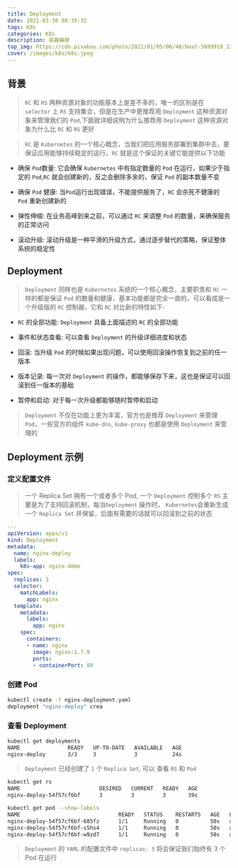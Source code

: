 ```yaml
---
title: Deployment
date: 2021-03-30 08:35:32
tags: K8s
categories: K8s
description: 容器编排
top_img: https://cdn.pixabay.com/photo/2021/01/05/06/40/boat-5889919_1280.png
cover: /images/k8s/k8s.jpeg
---
```

## 背景

> `RC` 和 `RS` 两种资源对象的功能基本上是差不多的，唯一的区别是在 `selector` 上 `RS` 支持集合，但是在生产中更推荐用 `Deployment` 这种资源对象来管理我们的 `Pod`,下面就详细说明为什么推荐用 `Deployment` 这种资源对象为什么比 `RC` 和 `RS` 更好

> `RC` 是 `Kubernetes` 的一个核心概念，当我们把应用服务部署到集群中去，要保证应用能够持续稳定的运行，`RC` 就是这个保证的关键它能提供以下功能

* 确保 `Pod`数量: 它会确保 `Kubernetes` 中有指定数量的 `Pod` 在运行，如果少于指定的 `Pod`,`RC` 就会创建新的，反之会删除多余的，保证 `Pod` 的副本数量不变

* 确保 `Pod` 健康: 当`Pod`运行出现错误，不能提供服务了，`RC` 会杀死不健康的 `Pod` 重新创建新的

* 弹性伸缩: 在业务高峰到来之前，可以通过 `RC` 来调整 `Pod` 的数量，来确保服务的正常访问

* 滚动升级: 滚动升级是一种平滑的升级方式，通过逐步替代的策略，保证整体系统的稳定性

## Deployment

> `Deployment` 同样也是 `Kubernetes` 系统的一个核心概念，主要职责和 `RC` 一样的都是保证 `Pod` 的数量和健康，基本功能都是完全一直的，可以看成是一个升级版的 `RC` 控制器，它和 `RC` 对比新的特性如下:

* `RC` 的全部功能: `Deployment` 具备上面描述的 `RC` 的全部功能

* 事件和状态查看: 可以查看 `Deployment` 的升级详细进度和状态

* 回滚: 当升级 `Pod` 的时候如果出现问题，可以使用回滚操作恢复到之前的任一版本

* 版本记录: 每一次对 `Deployment` 的操作，都能够保存下来，这也是保证可以回滚到任一版本的基础

* 暂停和启动: 对于每一次升级都能够随时暂停和启动

> `Deployment` 不仅在功能上更为丰富，官方也是推荐 `Deployment` 来管理 `Pod`，一些官方的组件 `kube-dns`, `kube-proxy` 也都是使用 `Deployment` 来管理的

## Deployment 示例

### 定义配置文件

> 一个 Replica Set 拥有一个或者多个 Pod, 一个 `Deployment` 控制多个 `RS` 主要是为了支持回滚机制，每当`Deployment` 操作时， `Kubernetes`会重新生成一个 `Replica Set` 并保留，后面有需要的话就可以回滚到之前的状态

```yaml
---
apiVersion: apps/v1
kind: Deployment
metadata:
  name: nginx-deploy
  labels:
    k8s-app: nginx-demo
spec:
  replicas: 3
  selector:
    matchLabels:
      app: nginx
  template:
    metadata:
      labels:
        app: nginx
    spec:
      containers:
      - name: nginx
        image: nginx:1.7.9
        ports:
        - containerPort: 80
```

### 创建 Pod

```bash
kubectl create -f nginx-deployment.yaml
deployment "nginx-deploy" crea
```

### 查看 Deployment

```bash
kubectl get deployments
NAME               READY   UP-TO-DATE   AVAILABLE   AGE
nginx-deploy       3/3     3            3           24s
```

> `Deployment` 已经创建了 `1` 个 `Replica Set`, 可以 查看 `RS` 和 `Pod`

```bash
kubectl get rs
NAME                         DESIRED   CURRENT   READY   AGE
nginx-deploy-54f57cf6bf      3         3         3       39s
```

```bash
kubectl get pod --show-labels
NAME                               READY   STATUS    RESTARTS   AGE   LABELS
nginx-deploy-54f57cf6bf-685fz      1/1     Running   0          50s   app=nginx,pod-template-hash=54f57cf6bf
nginx-deploy-54f57cf6bf-s5hs4      1/1     Running   0          50s   app=nginx,pod-template-hash=54f57cf6bf
nginx-deploy-54f57cf6bf-w9zd7      1/1     Running   0          50s   app=nginx,pod-template-hash=54f57cf6bf
```

> `Deployment` 的 `YAML` 的配置文件中 `replicas: 3` 将会保证我们始终有 3 个 Pod 在运行

